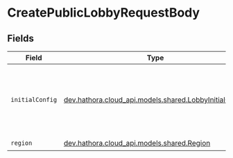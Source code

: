 # CreatePublicLobbyRequestBody


## Fields

| Field                                                                                               | Type                                                                                                | Required                                                                                            | Description                                                                                         |
| --------------------------------------------------------------------------------------------------- | --------------------------------------------------------------------------------------------------- | --------------------------------------------------------------------------------------------------- | --------------------------------------------------------------------------------------------------- |
| `initialConfig`                                                                                     | [dev.hathora.cloud_api.models.shared.LobbyInitialConfig](../../models/shared/LobbyInitialConfig.md) | :heavy_check_mark:                                                                                  | User input to initialize the game state. Object must be smaller than 64KB.                          |
| `region`                                                                                            | [dev.hathora.cloud_api.models.shared.Region](../../models/shared/Region.md)                         | :heavy_check_mark:                                                                                  | N/A                                                                                                 |